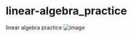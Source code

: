 # linear-algebra_practice
linear algebra practice
![image](https://github.com/user-attachments/assets/2ef09641-75ad-445b-ad96-fb8377c7bf46)
